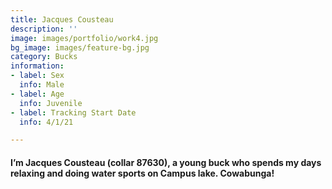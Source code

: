 ```yaml
---
title: Jacques Cousteau
description: ''
image: images/portfolio/work4.jpg
bg_image: images/feature-bg.jpg
category: Bucks
information:
- label: Sex
  info: Male
- label: Age
  info: Juvenile
- label: Tracking Start Date
  info: 4/1/21

---
```

#### I’m Jacques Cousteau (collar 87630), a young buck who spends my days relaxing and doing water sports on Campus lake. Cowabunga!


